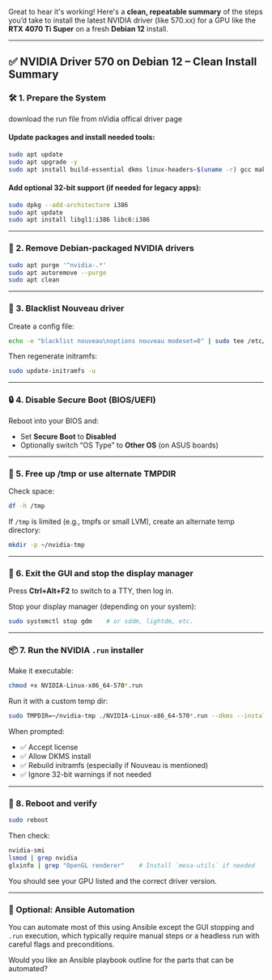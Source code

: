 Great to hear it's working! Here's a **clean, repeatable summary** of the steps you’d take to install the latest NVIDIA driver (like 570.xx) for a GPU like the **RTX 4070 Ti Super** on a fresh **Debian 12** install.

---

## ✅ NVIDIA Driver 570 on Debian 12 – Clean Install Summary

### 🛠️ 1. **Prepare the System**

download the run file from nVidia offical driver page

#### Update packages and install needed tools:

```bash
sudo apt update
sudo apt upgrade -y
sudo apt install build-essential dkms linux-headers-$(uname -r) gcc make curl wget pkg-config libglvnd-dev
```

#### Add optional 32-bit support (if needed for legacy apps):

```bash
sudo dpkg --add-architecture i386
sudo apt update
sudo apt install libgl1:i386 libc6:i386
```

---

### 🚫 2. **Remove Debian-packaged NVIDIA drivers**

```bash
sudo apt purge '^nvidia-.*'
sudo apt autoremove --purge
sudo apt clean
```

---

### 🚫 3. **Blacklist Nouveau driver**

Create a config file:

```bash
echo -e "blacklist nouveau\noptions nouveau modeset=0" | sudo tee /etc/modprobe.d/disable-nouveau.conf
```

Then regenerate initramfs:

```bash
sudo update-initramfs -u
```

---

### 🔒 4. **Disable Secure Boot (BIOS/UEFI)**

Reboot into your BIOS and:

* Set **Secure Boot** to **Disabled**
* Optionally switch “OS Type” to **Other OS** (on ASUS boards)

---

### 🔧 5. **Free up /tmp or use alternate TMPDIR**

Check space:

```bash
df -h /tmp
```

If `/tmp` is limited (e.g., tmpfs or small LVM), create an alternate temp directory:

```bash
mkdir -p ~/nvidia-tmp
```

---

### 🔻 6. **Exit the GUI and stop the display manager**

Press **Ctrl+Alt+F2** to switch to a TTY, then log in.

Stop your display manager (depending on your system):

```bash
sudo systemctl stop gdm    # or sddm, lightdm, etc.
```

---

### 📦 7. **Run the NVIDIA `.run` installer**

Make it executable:

```bash
chmod +x NVIDIA-Linux-x86_64-570*.run
```

Run it with a custom temp dir:

```bash
sudo TMPDIR=~/nvidia-tmp ./NVIDIA-Linux-x86_64-570*.run --dkms --install-libglvnd --log-file=~/nvidia-install.log
```

When prompted:

* ✅ Accept license
* ✅ Allow DKMS install
* ✅ Rebuild initramfs (especially if Nouveau is mentioned)
* ✅ Ignore 32-bit warnings if not needed

---

### 🔁 8. **Reboot and verify**

```bash
sudo reboot
```

Then check:

```bash
nvidia-smi
lsmod | grep nvidia
glxinfo | grep "OpenGL renderer"    # Install `mesa-utils` if needed
```

You should see your GPU listed and the correct driver version.

---

### 🧰 Optional: Ansible Automation

You can automate most of this using Ansible except the GUI stopping and `.run` execution, which typically require manual steps or a headless run with careful flags and preconditions.

Would you like an Ansible playbook outline for the parts that can be automated?
